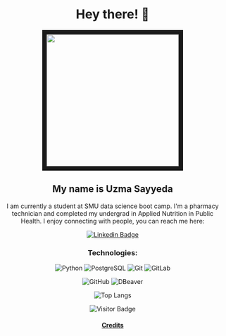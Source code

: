 <h1 align="center">Hey there! 👋 </h1>  
<div style="text-align: center;">

<p align="center">
<img src="https://media.giphy.com/media/KCRbidWxXc610MM5oU/giphy.gif" width="300" height="300" border="10"/>
</p>


<h2 align="center">My name is Uzma Sayyeda</h2>  
<div style="text-align: center;">

I am currently a student at SMU data science boot camp.
I'm a pharmacy technician and completed my undergrad in Applied Nutrition in Public Health.
I enjoy connecting with people, you can reach me here:  

[![Linkedin Badge](https://img.shields.io/badge/-uzmasayyeda-blue?style=for-the-badge&logo=Linkedin&logoColor=white&link=https:/www.linkedin.com/in/uzma-sayyeda)](https://www.linkedin.com/in/uzma-sayyeda/)

### Technologies:<br>

![Python](https://img.shields.io/badge/-Python-black?style=flat-square&logo=Python)
![PostgreSQL](https://img.shields.io/badge/-PostgreSQL-336791?style=flat-square&logo=postgresql)
![Git](https://img.shields.io/badge/-Git-black?style=flat-square&logo=git)
![GitLab](https://img.shields.io/badge/-GitLab-FCA121?style=flat-square&logo=gitlab)  

![GitHub](https://img.shields.io/badge/-GitHub-181717?style=flat-square&logo=github)
![DBeaver](https://img.shields.io/badge/-DBeaver-BFAB99?style=flat-square&logo=DBeaver)

![Top Langs](https://github-readme-stats.vercel.app/api/top-langs/?username=UzmaSayyeda&hide_progress=true)


![Visitor Badge](https://visitor-badge.laobi.icu/badge?page_id=UzmaSayyeda.UzmaSayyeda)


#### [Credits](https://github.com/abhisheknaiidu/awesome-github-profile-readme#gifs-)

